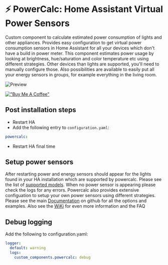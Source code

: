 # :zap: PowerCalc: Home Assistant Virtual Power Sensors
Custom component to calculate estimated power consumption of lights and other appliances.
Provides easy configuration to get virtual power consumption sensors in Home Assistant for all your devices which don't have a build in power meter.
This component estimates power usage by looking at brightness, hue/saturation and color temperature etc using different strategies. Other devices than lights are supported, you'll need to manually configure those.
Also possibilities are available to easily put all your energy sensors in groups, for example everything in the living room.

![Preview](https://raw.githubusercontent.com/bramstroker/homeassistant-powercalc/master/assets/preview.gif)

[!["Buy Me A Coffee"](https://www.buymeacoffee.com/assets/img/custom_images/orange_img.png)](https://www.buymeacoffee.com/bramski)

## Post installation steps
- Restart HA
- Add the following entry to `configuration.yaml`:
```yaml
powercalc:
```
- Restart HA final time

## Setup power sensors

After restarting power and energy sensors should appear for the lights found in your HA installation which are supported by powercalc.
Please see the list of [supported models](https://library.powercalc.nl).
When no power sensor is appearing please check the logs for any errors.
Powercalc also provides extensive configuation to setup your own power sensors using different strategies. Please see the main [Documentation](https://github.com/bramstroker/homeassistant-powercalc/blob/master/README.md) on github for all the options and examples.
Also see the [WiKi](https://github.com/bramstroker/homeassistant-powercalc/wiki) for even more information and the FAQ

## Debug logging

Add the following to configuration.yaml:

```yaml
logger:
  default: warning
  logs:
    custom_components.powercalc: debug
```
